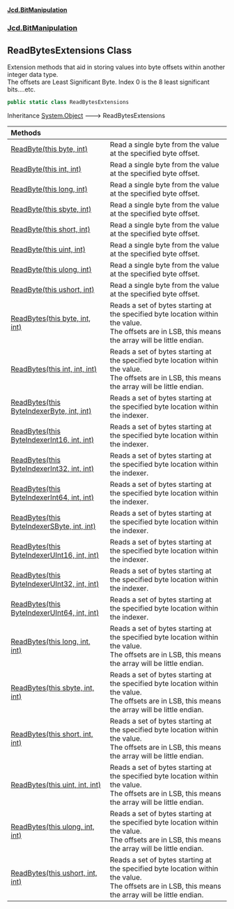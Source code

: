 #### [Jcd.BitManipulation](index.md 'index')
### [Jcd.BitManipulation](Jcd.BitManipulation.md 'Jcd.BitManipulation')

## ReadBytesExtensions Class

Extension methods that aid in storing values into byte offsets within another integer data type.  
The offsets are Least Significant Byte. Index 0 is the 8 least significant bits....etc.

```csharp
public static class ReadBytesExtensions
```

Inheritance [System.Object](https://docs.microsoft.com/en-us/dotnet/api/System.Object 'System.Object') &#129106; ReadBytesExtensions

| Methods | |
| :--- | :--- |
| [ReadByte(this byte, int)](Jcd.BitManipulation.ReadBytesExtensions.ReadByte(thisbyte,int).md 'Jcd.BitManipulation.ReadBytesExtensions.ReadByte(this byte, int)') | Read a single byte from the value at the specified byte offset. |
| [ReadByte(this int, int)](Jcd.BitManipulation.ReadBytesExtensions.ReadByte(thisint,int).md 'Jcd.BitManipulation.ReadBytesExtensions.ReadByte(this int, int)') | Read a single byte from the value at the specified byte offset. |
| [ReadByte(this long, int)](Jcd.BitManipulation.ReadBytesExtensions.ReadByte(thislong,int).md 'Jcd.BitManipulation.ReadBytesExtensions.ReadByte(this long, int)') | Read a single byte from the value at the specified byte offset. |
| [ReadByte(this sbyte, int)](Jcd.BitManipulation.ReadBytesExtensions.ReadByte(thissbyte,int).md 'Jcd.BitManipulation.ReadBytesExtensions.ReadByte(this sbyte, int)') | Read a single byte from the value at the specified byte offset. |
| [ReadByte(this short, int)](Jcd.BitManipulation.ReadBytesExtensions.ReadByte(thisshort,int).md 'Jcd.BitManipulation.ReadBytesExtensions.ReadByte(this short, int)') | Read a single byte from the value at the specified byte offset. |
| [ReadByte(this uint, int)](Jcd.BitManipulation.ReadBytesExtensions.ReadByte(thisuint,int).md 'Jcd.BitManipulation.ReadBytesExtensions.ReadByte(this uint, int)') | Read a single byte from the value at the specified byte offset. |
| [ReadByte(this ulong, int)](Jcd.BitManipulation.ReadBytesExtensions.ReadByte(thisulong,int).md 'Jcd.BitManipulation.ReadBytesExtensions.ReadByte(this ulong, int)') | Read a single byte from the value at the specified byte offset. |
| [ReadByte(this ushort, int)](Jcd.BitManipulation.ReadBytesExtensions.ReadByte(thisushort,int).md 'Jcd.BitManipulation.ReadBytesExtensions.ReadByte(this ushort, int)') | Read a single byte from the value at the specified byte offset. |
| [ReadBytes(this byte, int, int)](Jcd.BitManipulation.ReadBytesExtensions.ReadBytes(thisbyte,int,int).md 'Jcd.BitManipulation.ReadBytesExtensions.ReadBytes(this byte, int, int)') | Reads a set of bytes starting at the specified byte location within the value.<br/>The offsets are in LSB, this means the array will be little endian. |
| [ReadBytes(this int, int, int)](Jcd.BitManipulation.ReadBytesExtensions.ReadBytes(thisint,int,int).md 'Jcd.BitManipulation.ReadBytesExtensions.ReadBytes(this int, int, int)') | Reads a set of bytes starting at the specified byte location within the value.<br/>The offsets are in LSB, this means the array will be little endian. |
| [ReadBytes(this ByteIndexerByte, int, int)](Jcd.BitManipulation.ReadBytesExtensions.ReadBytes(thisJcd.BitManipulation.ByteIndexers.ByteIndexerByte,int,int).md 'Jcd.BitManipulation.ReadBytesExtensions.ReadBytes(this Jcd.BitManipulation.ByteIndexers.ByteIndexerByte, int, int)') | Reads a set of bytes starting at the specified byte location within the indexer. |
| [ReadBytes(this ByteIndexerInt16, int, int)](Jcd.BitManipulation.ReadBytesExtensions.ReadBytes(thisJcd.BitManipulation.ByteIndexers.ByteIndexerInt16,int,int).md 'Jcd.BitManipulation.ReadBytesExtensions.ReadBytes(this Jcd.BitManipulation.ByteIndexers.ByteIndexerInt16, int, int)') | Reads a set of bytes starting at the specified byte location within the indexer. |
| [ReadBytes(this ByteIndexerInt32, int, int)](Jcd.BitManipulation.ReadBytesExtensions.ReadBytes(thisJcd.BitManipulation.ByteIndexers.ByteIndexerInt32,int,int).md 'Jcd.BitManipulation.ReadBytesExtensions.ReadBytes(this Jcd.BitManipulation.ByteIndexers.ByteIndexerInt32, int, int)') | Reads a set of bytes starting at the specified byte location within the indexer. |
| [ReadBytes(this ByteIndexerInt64, int, int)](Jcd.BitManipulation.ReadBytesExtensions.ReadBytes(thisJcd.BitManipulation.ByteIndexers.ByteIndexerInt64,int,int).md 'Jcd.BitManipulation.ReadBytesExtensions.ReadBytes(this Jcd.BitManipulation.ByteIndexers.ByteIndexerInt64, int, int)') | Reads a set of bytes starting at the specified byte location within the indexer. |
| [ReadBytes(this ByteIndexerSByte, int, int)](Jcd.BitManipulation.ReadBytesExtensions.ReadBytes(thisJcd.BitManipulation.ByteIndexers.ByteIndexerSByte,int,int).md 'Jcd.BitManipulation.ReadBytesExtensions.ReadBytes(this Jcd.BitManipulation.ByteIndexers.ByteIndexerSByte, int, int)') | Reads a set of bytes starting at the specified byte location within the indexer. |
| [ReadBytes(this ByteIndexerUInt16, int, int)](Jcd.BitManipulation.ReadBytesExtensions.ReadBytes(thisJcd.BitManipulation.ByteIndexers.ByteIndexerUInt16,int,int).md 'Jcd.BitManipulation.ReadBytesExtensions.ReadBytes(this Jcd.BitManipulation.ByteIndexers.ByteIndexerUInt16, int, int)') | Reads a set of bytes starting at the specified byte location within the indexer. |
| [ReadBytes(this ByteIndexerUInt32, int, int)](Jcd.BitManipulation.ReadBytesExtensions.ReadBytes(thisJcd.BitManipulation.ByteIndexers.ByteIndexerUInt32,int,int).md 'Jcd.BitManipulation.ReadBytesExtensions.ReadBytes(this Jcd.BitManipulation.ByteIndexers.ByteIndexerUInt32, int, int)') | Reads a set of bytes starting at the specified byte location within the indexer. |
| [ReadBytes(this ByteIndexerUInt64, int, int)](Jcd.BitManipulation.ReadBytesExtensions.ReadBytes(thisJcd.BitManipulation.ByteIndexers.ByteIndexerUInt64,int,int).md 'Jcd.BitManipulation.ReadBytesExtensions.ReadBytes(this Jcd.BitManipulation.ByteIndexers.ByteIndexerUInt64, int, int)') | Reads a set of bytes starting at the specified byte location within the indexer. |
| [ReadBytes(this long, int, int)](Jcd.BitManipulation.ReadBytesExtensions.ReadBytes(thislong,int,int).md 'Jcd.BitManipulation.ReadBytesExtensions.ReadBytes(this long, int, int)') | Reads a set of bytes starting at the specified byte location within the value.<br/>The offsets are in LSB, this means the array will be little endian. |
| [ReadBytes(this sbyte, int, int)](Jcd.BitManipulation.ReadBytesExtensions.ReadBytes(thissbyte,int,int).md 'Jcd.BitManipulation.ReadBytesExtensions.ReadBytes(this sbyte, int, int)') | Reads a set of bytes starting at the specified byte location within the value.<br/>The offsets are in LSB, this means the array will be little endian. |
| [ReadBytes(this short, int, int)](Jcd.BitManipulation.ReadBytesExtensions.ReadBytes(thisshort,int,int).md 'Jcd.BitManipulation.ReadBytesExtensions.ReadBytes(this short, int, int)') | Reads a set of bytes starting at the specified byte location within the value.<br/>The offsets are in LSB, this means the array will be little endian. |
| [ReadBytes(this uint, int, int)](Jcd.BitManipulation.ReadBytesExtensions.ReadBytes(thisuint,int,int).md 'Jcd.BitManipulation.ReadBytesExtensions.ReadBytes(this uint, int, int)') | Reads a set of bytes starting at the specified byte location within the value.<br/>The offsets are in LSB, this means the array will be little endian. |
| [ReadBytes(this ulong, int, int)](Jcd.BitManipulation.ReadBytesExtensions.ReadBytes(thisulong,int,int).md 'Jcd.BitManipulation.ReadBytesExtensions.ReadBytes(this ulong, int, int)') | Reads a set of bytes starting at the specified byte location within the value.<br/>The offsets are in LSB, this means the array will be little endian. |
| [ReadBytes(this ushort, int, int)](Jcd.BitManipulation.ReadBytesExtensions.ReadBytes(thisushort,int,int).md 'Jcd.BitManipulation.ReadBytesExtensions.ReadBytes(this ushort, int, int)') | Reads a set of bytes starting at the specified byte location within the value.<br/>The offsets are in LSB, this means the array will be little endian. |
